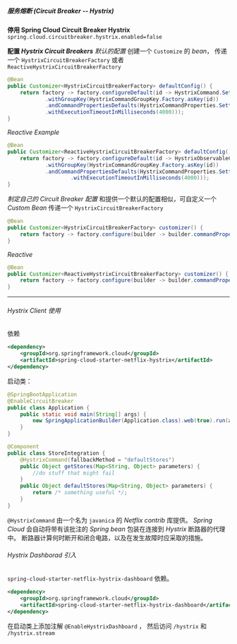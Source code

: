 ##### 服务熔断 (Circuit Breaker -- Hystrix)

**停用 Spring Cloud Circuit Breaker Hystrix**
`spring.cloud.circuitbreaker.hystrix.enabled=false`

**配置 *Hystrix Circuit Breakers***
*默认的配置*
创建一个 `Customize` 的 *bean*， 传递一个  `HystrixCircuitBreakerFactory` 或者 `ReactiveHystrixCircuitBreakerFactory`

```java
@Bean
public Customizer<HystrixCircuitBreakerFactory> defaultConfig() {
    return factory -> factory.configureDefault(id -> HystrixCommand.Setter
            .withGroupKey(HystrixCommandGroupKey.Factory.asKey(id))
            .andCommandPropertiesDefaults(HystrixCommandProperties.Setter()
            .withExecutionTimeoutInMilliseconds(4000)));
}
```

*Reactive Example*

```java
@Bean
public Customizer<ReactiveHystrixCircuitBreakerFactory> defaultConfig() {
    return factory -> factory.configureDefault(id -> HystrixObservableCommand.Setter
            .withGroupKey(HystrixCommandGroupKey.Factory.asKey(id))
            .andCommandPropertiesDefaults(HystrixCommandProperties.Setter()
                    .withExecutionTimeoutInMilliseconds(4000)));
}
```

*制定自己的 Circuit Breaker 配置*
和提供一个默认的配置相似，可自定义一个 *Custom Bean* 传递一个 `HystrixCircuitBreakerFactory`

```java
@Bean
public Customizer<HystrixCircuitBreakerFactory> customizer() {
    return factory -> factory.configure(builder -> builder.commandProperties(                   HystrixCommandProperties.Setter().withExecutionTimeoutInMilliseconds(2000)), "foo", "bar");
}
```

*Reactive*

```java
@Bean
public Customizer<ReactiveHystrixCircuitBreakerFactory> customizer() {
    return factory -> factory.configure(builder -> builder.commandProperties(HystrixCommandProperties.Setter().withExecutionTimeoutInMilliseconds(2000)), "foo", "bar");
}
```

---

###### Hystrix Client 使用

依赖

```xml
<dependency>
    <groupId>org.springframework.cloud</groupId>
    <artifactId>spring-cloud-starter-netflix-hystrix</artifactId>
</dependency>
```

启动类：

```java
@SpringBootApplication
@EnableCircuitBreaker
public class Application {
    public static void main(String[] args) {
        new SpringApplicationBuilder(Application.class).web(true).run(args);
    }
}

@Component
public class StoreIntegration {
    @HystrixCommand(fallbackMethod = "defaultStores")
    public Object getStores(Map<String, Object> parameters) {
        //do stuff that might fail
    }
    public Object defaultStores(Map<String, Object> parameters) {
        return /* something useful */;
    }
}
```

`@HystrixCommand` 由一个名为 `javanica` 的 *Netflix contrib* 库提供。
*Spring Cloud* 会自动将带有该批注的 *Spring bean* 包装在连接到 *Hystrix* 断路器的代理中。
断路器计算何时断开和闭合电路，以及在发生故障时应采取的措施。

###### Hystrix Dashborad 引入

`spring-cloud-starter-netflix-hystrix-dashboard` 依赖。

```xml
<dependency>
    <groupId>org.springframework.cloud</groupId>
    <artifactId>spring-cloud-starter-netflix-hystrix-dashboard</artifactId>
</dependency>
```

在启动类上添加注解 `@EnableHystrixDashboard` ， 然后访问 `/hystrix` 和 `/hystrix.stream`